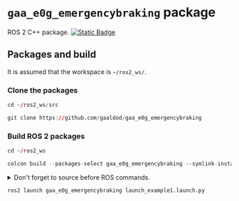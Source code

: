 # `gaa_e0g_emergencybraking` package
ROS 2 C++ package.  [![Static Badge](https://img.shields.io/badge/ROS_2-Humble-34aec5)](https://docs.ros.org/en/humble/)
## Packages and build

It is assumed that the workspace is `~/ros2_ws/`.

### Clone the packages
``` r
cd ~/ros2_ws/src
```
``` r
git clone https://github.com/gaaldod/gaa_e0g_emergencybraking
```

### Build ROS 2 packages
``` r
cd ~/ros2_ws
```
``` r
colcon build --packages-select gaa_e0g_emergencybraking --symlink-install
```

<details>
<summary> Don't forget to source before ROS commands.</summary>

``` bash
source ~/ros2_ws/install/setup.bash
```
</details>

``` r
ros2 launch gaa_e0g_emergencybraking launch_example1.launch.py
```